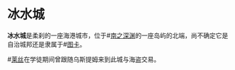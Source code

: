 # 冰水城

**冰水城**是柔刹的一座海港城市，位于#[南之深渊](locations/southern-depths)的一座岛屿的北端，尚不确定它是自治城邦还是隶属于#[图卡](locations/tukar)。

#[莱丝](characters/rysn)在学徒期间曾跟随乌斯提姆来到此城与海盗交易。